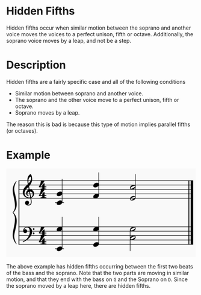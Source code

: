 # Hidden Fifths
Hidden fifths occur when similar motion between the soprano and another voice moves the voices to a perfect unison, fifth or octave. Additionally, the soprano voice moves by a leap, and not be a step.

# Description
Hidden fifths are a fairly specific case and all of the following conditions
- Similar motion between soprano and another voice.
- The soprano and the other voice move to a perfect unison, fifth or octave.
- Soprano moves by a leap.

The reason this is bad is because this type of motion implies parallel fifths (or octaves).

# Example
![Hidden Fifths Example](../img/HiddenFifthsExample.PNG)

The above example has hidden fifths occurring between the first two beats of the bass and the soprano. Note that the two parts are moving in similar motion, and that they end with the bass on `G` and the Soprano on `D`. Since the soprano moved by a leap here, there are hidden fifths.
